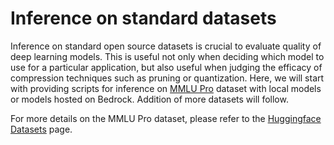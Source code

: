 # Inference on standard datasets

Inference on standard open source datasets is crucial to evaluate quality of deep learning models. This is useful not only when deciding which model to use for a particular application, but also useful when judging the efficacy of compression techniques such as pruning or quantization. Here, we will start with providing scripts for inference on [MMLU Pro](https://github.com/TIGER-AI-Lab/MMLU-Pro/tree/main?tab=readme-ov-file) dataset with local models or models hosted on Bedrock. Addition of more datasets will follow.

For more details on the MMLU Pro dataset, please refer to the [Huggingface Datasets](https://huggingface.co/datasets/TIGER-Lab/MMLU-Pro?row=0) page.




